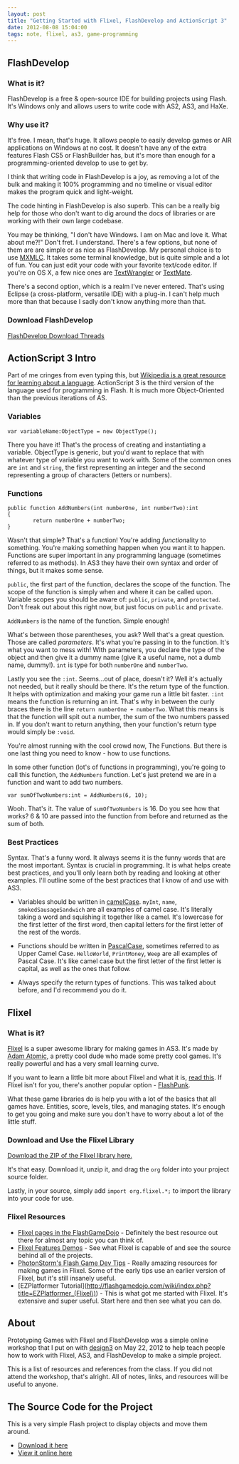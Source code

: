 ```yaml
---
layout: post
title: "Getting Started with Flixel, FlashDevelop and ActionScript 3"
date: 2012-08-08 15:04:00
tags: note, flixel, as3, game-programming
---
```


## FlashDevelop

### What is it?

FlashDevelop is a free & open-source IDE for building projects using Flash. It's Windows only and allows users to write code with AS2, AS3, and HaXe.

### Why use it?

It's free. I mean, that's huge. It allows people to easily develop games or AIR applications on Windows at no cost. It doesn't have any of the extra features Flash CS5 or FlashBuilder has, but it's more than enough for a programming-oriented develop to use to get by.

I think that writing code in FlashDevelop is a joy, as removing a lot of the bulk and making it 100% programming and no timeline or visual editor makes the program quick and light-weight.

The code hinting in FlashDevelop is also superb. This can be a really big help for those who don't want to dig around the docs of libraries or are working with their own large codebase.

You may be thinking, "I don't have Windows. I am on Mac and love it. What about me?!" Don't fret. I understand. There's a few options, but none of them are are simple or as nice as FlashDevelop. My personal choice is to use [MXMLC](http://flashgamedojo.com/wiki/index.php?title=Hello_World_-_MXMLC_(Flixel)). It takes some terminal knowledge, but is quite simple and a lot of fun. You can just edit your code with your favorite text/code editor. If you're on OS X, a few nice ones are [TextWrangler](http://www.barebones.com/products/textwrangler/) or [TextMate](http://macromates.com/).

There's a second option, which is a realm I've never entered. That's using Eclipse (a cross-platform, versatile IDE) with a plug-in. I can't help much more than that because I sadly don't know anything more than that.

### Download FlashDevelop

[FlashDevelop Download Threads](http://www.flashdevelop.org/community/viewtopic.php?f=11&t=9729)

## ActionScript 3 Intro

Part of me cringes from even typing this, but [Wikipedia is a great resource for learning about a language](http://en.wikipedia.org/wiki/ActionScript). ActionScript 3 is the third version of the language used for programming in Flash. It is much more Object-Oriented than the previous iterations of AS.

### Variables

`var variableName:ObjectType = new ObjectType();`

There you have it! That's the process of creating and instantiating a variable. ObjectType is generic, but you'd want to replace that with whatever type of variable you want to work with. Some of the common ones are `int` and `string`, the first representing an integer and the second representing a group of characters (letters or numbers).

### Functions

	public function AddNumbers(int numberOne, int numberTwo):int
	{
			return numberOne + numberTwo;
	}

Wasn't that simple? That's a function! You're adding *function*ality to something. You're making something happen when you want it to happen. Functions are super important in any programming language (sometimes referred to as methods). In AS3 they have their own syntax and order of things, but it makes some sense.

`public`, the first part of the function, declares the scope of the function. The scope of the function is simply when and where it can be called upon. Variable scopes you should be aware of: `public`, `private`, and `protected`. Don't freak out about this right now, but just focus on `public` and `private`.

`AddNumbers` is the name of the function. Simple enough!

What's between those parentheses, you ask? Well that's a great question. Those are called *parameters*. It's what you're passing in to the function. It's what you want to mess with! WIth parameters, you declare the type of the object and then give it a dummy name (give it a useful name, not a dumb name, dummy!). `int` is type for both `numberOne` and `numberTwo`.

Lastly you see the `:int`. Seems…out of place, doesn't it? Well it's actually not needed, but it really should be there. It's the return type of the function. It helps with optimization and making your game run a little bit faster. `:int` means the function is returning an int. That's why in between the curly braces there is the line `return numberOne + numberTwo`. What this means is that the function will spit out a number, the sum of the two numbers passed in. If you don't want to return anything, then your function's return type would simply be `:void`.

You're almost running with the cool crowd now, The Functions. But there is one last thing you need to know - how to use functions.

In some other function (lot's of functions in programming), you're going to call this function, the `AddNumbers` function. Let's just pretend we are in a function and want to add two numbers.

	var sumOfTwoNumbers:int = AddNumbers(6, 10);

Wooh. That's it. The value of `sumOfTwoNumbers` is 16. Do you see how that works? 6 & 10 are passed into the function from before and returned as the sum of both.

### Best Practices

Syntax. That's a funny word. It always seems it is the funny words that are the most important. Syntax is crucial in programming. It is what helps create best practices, and you'll only learn both by reading and looking at other examples. I'll outline some of the best practices that I know of and use with AS3.

* Variables should be written in [camelCase](http://c2.com/cgi/wiki?CamelCase). `myInt`, `name`, `smokedSausageSandwich` are all examples of camel case. It's literally taking a word and squishing it together like a camel. It's lowercase for the first letter of the first word, then capital letters for the first letter of the rest of the words.

* Functions should be written in [PascalCase](http://c2.com/cgi/wiki?PascalCase), sometimes referred to as Upper Camel Case. `HelloWorld`, `PrintMoney`, `Weep` are all examples of Pascal Case. It's like camel case but the first letter of the first letter is capital, as well as the ones that follow.

* Always specify the return types of functions. This was talked about before, and I'd recommend you do it.

## Flixel

### What is it?

[Flixel](http://flixel.org/) is a super awesome library for making games in AS3. It's made by [Adam Atomic](http://www.adamatomic.com/), a pretty cool dude who made some pretty cool games. It's really powerful and has a very small learning curve.

If you want to learn a little bit more about Flixel and what it is, [read this](http://flixel.org/about.html). If Flixel isn't for you, there's another popular option - [FlashPunk](http://flashpunk.net/).

What these game libraries do is help you with a lot of the basics that all games have. Entities, score, levels, tiles, and managing states. It's enough to get you going and make sure you don't have to worry about a lot of the little stuff.

### Download and Use the Flixel Library

[Download the ZIP of the Flixel library here.](https://github.com/AdamAtomic/flixel/zipball/master)

It's that easy. Download it, unzip it, and drag the `org` folder into your project source folder.

Lastly, in your source, simply add `import org.flixel.*;` to import the library into your code for use.

### Flixel Resources

* [Flixel pages in the FlashGameDojo](http://flashgamedojo.com/wiki/index.php?title=Category:Flixel) - Definitely the best resource out there for almost any topic you can think of. 
* [Flixel Features Demos](http://flixel.org/features.html) - See what Flixel is capable of and see the source behind all of the projects.
* [PhotonStorm's Flash Game Dev Tips](http://www.photonstorm.com/topics/flash-game-dev-tips) - Really amazing resources for making games in Flixel. Some of the early tips use an earlier version of Flixel, but it's still insanely useful.
* [EZPlatformer Tutorial](http://flashgamedojo.com/wiki/index.php?title=EZPlatformer_(Flixel\)) - This is what got me started with Flixel. It's extensive and super useful. Start here and then see what you can do.

## About

Prototyping Games with Flixel and FlashDevelop was a simple online workshop that I put on with [design3](http://design3.com) on May 22, 2012 to help teach people how to work with Flixel, AS3, and FlashDevelop to make a simple project.

This is a list of resources and references from the class. If you did not attend the workshop, that's alright. All of notes, links, and resources will be useful to anyone.

## The Source Code for the Project

This is a very simple Flash project to display objects and move them around.

* [Download it here](https://github.com/brettchalupa/design3-prototyping-games-with-flixel-and-flashdevelop/zipball/master)
* [View it online here](https://github.com/brettchalupa/design3-prototyping-games-with-flixel-and-flashdevelop)
